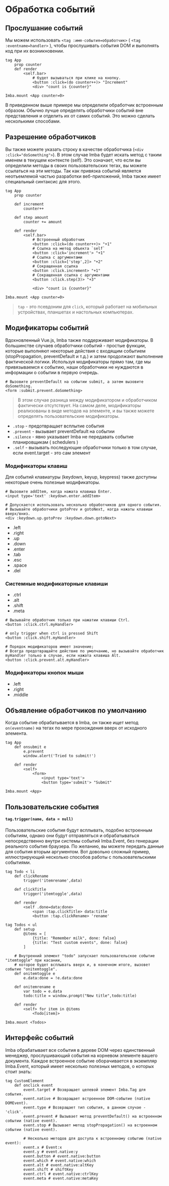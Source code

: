 # Обработка событий

## Прослушание событий

Мы можем использовать `<tag :имя-события=обработчик>` ( `<tag :eventname=handler>` ), чтобы прослушивать события DOM и выполнять код при их возникновении.

```imba
tag App
    prop counter
    def render
        <self.bar>
            # будет вызываться при клике на кнопку.
            <button :click=(do counter++)> "Increment"
            <div> "count is {counter}"

Imba.mount <App counter=0>
```
В приведенном выше примере мы определили обработчик встроенным образом. Обычно лучше определять обработчики событий вне представления и отделить их от самих событий. Это можно сделать несколькими способами.

## Разрешение обработчиков 


Вы также можете указать строку в качестве обработчика (`<div :click="doSomething">`). В этом случае Imba будет искать метод с таким именем в текущем контексте (self). Это означает, что если вы определили методы в своих пользовательских тегах, вы можете ссылаться на эти методы. Так как привязка событий является неотъемлемой частью разработки веб-приложений, Imba также имеет специальный синтаксис для этого.

```imba
tag App
    prop counter

    def increment
        counter++

    def step amount
        counter += amount

    def render
        <self.bar>
            # Встроенный обработчик
            <button :click=(do counter++)> "+1"
            # Ссылка на метод объекта `self`
            <button :click='increment'> "+1"
            # Ссылка с аргументами
            <button :click=['step',2]> "+2"
            # Сокращенная ссылка
            <button :click.increment> "+1"
            # Сокращенная ссылка с аргументами
            <button :click.step(3)> "+3"

            <div> "count is {counter}"

Imba.mount <App counter=0>
```

> `tap` - это псевдоним для `click`, который работает на мобильных устройствах, планшетах и настольных компьютерах.

## Модификаторы событий

Вдохновленный Vue.js, Imba также поддерживает модификаторы. В большинстве случаев обработчики событий - простые функции, которые выполняют некоторые действия с входящим событием (stopPropagation, preventDefault и т.д.) и затем продолжают выполнение фактической логики. Используя модификаторы прямо там, где мы привязываемся к событию, наши обработчики не нуждаются в информации о событии в первую очередь.

```
# Вызовите preventDefault на событии submit, а затем вызовите doSomething.
<form :submit.prevent.doSomething>
```

> В этом случае разница между модификатором и обработчиком фактически отсутствует. На самом деле, модификаторы реализованы в виде методов на элементе, и вы также можете определять пользовательские модификаторы.

* `.stop` - предотвращает всплытие события
* `.prevent` - вызывает preventDefault на событии
* `.silence` - явно указывает Imba не передавать событие планировщикам ( schedulers )
* `.self` - вызывать последующие обработчики только в том случае, если event.target - это сам элемент

### Модификаторы клавиш

Для событий клавиатуры (keydown, keyup, keypress) также доступны некоторые очень полезные модификаторы.

```
# Вызовите addItem, когда нажата клавиша Enter.
<input type='text' :keydown.enter.addItem>

# Допускается использовать несколько обработчиков для одного события.
# Вызывайте обработчики gotoPrev и gotoNext, когда нажаты клавиши вверх/вниз.
<div :keydown.up.gotoPrev :keydown.down.gotoNext>
```
 
* .left
* .right
* .up
* .down
* .enter
* .tab
* .esc
* .space
* .del

### Системные модификаторные клавиши

* .ctrl
* .alt
* .shift
* .meta


```
# Вызывайте обработчик только при нажатии клавиши Ctrl.
<button :click.ctrl.myHandler>

# only trigger when ctrl is pressed Shift
<button :click.shift.myHandler>

# Порядок модификаторов имеет значение;
# Всегда предотвращайте действие по умолчанию, но вызывайте обработчик myHandler только в случае, если нажата клавиша Alt.
<button :click.prevent.alt.myHandler>
```

### Модификаторы кнопок мыши

* .left
* .right
* .middle

## Объявление обработчиков по умолчанию

Когда событие обрабатывается в Imba, он также ищет метод `on(eventname)` на тегах по мере прохождения вверх от исходного элемента.

```
tag App
    def onsubmit e
        e.prevent
        window.alert('Tried to submit!')

    def render
        <self>
            <form>
                <input type='text'>
                <button type='submit'> "Submit"

Imba.mount <App>
```


## Пользовательские события

#### `tag.trigger(name, data = null)`

Пользовательские события будут всплывать, подобно встроенным событиям, однако они будут отправляться и обрабатываться непосредственно внутри системы событий Imba.Event, без генерации реального события браузера. По желанию, вы можете передать данные для события вторым аргументом. Вот довольно сложный пример, иллюстрирующий несколько способов работы с пользовательскими событиями.


```imba
tag Todo < li
    def clickRename
        trigger('itemrename',data)

    def clickTitle
        trigger('itemtoggle',data)

    def render
        <self .done=data:done> 
            <span :tap.clickTitle> data:title
            <button :tap.clickRename> 'rename'

tag Todos < ul
    def setup
        @items = [
            {title: "Remember milk", done: false}
            {title: "Test custom events", done: false}
        ]

    # Внутренний элемент "todo" запускает пользовательское событие "itemtoggle" при касании, 
	# которое будет всплывать вверх и, в конечном итоге, вызовет событие "onitemtoggle".
    def onitemtoggle e
        e.data:done = !e.data:done

    def onitemrename e
        var todo = e.data
        todo:title = window.prompt("New title",todo:title)

    def render
        <self> for item in @items
            <Todo[item]>

Imba.mount <Todos>
```

## Интерфейс событий

Imba обрабатывает все события в дереве DOM через единственный менеджер, прослушивающий события на корневом элементе вашего документа. Каждое встроенное событие оборачивается в экземпляр Imba.Event, который имеет несколько полезных методов, о которых стоит знать:

```imba
tag CustomElement
    def onclick event
        event.target # Возвращает целевой элемент Imba.Tag для события.
        event.native # Возвращает встроенное DOM-событие (native DOMEvent).
        event.type # Возвращает тип события, в данном случае - 'click'.
        event.prevent # Вызывает метод preventDefault() на встроенном событии (native event).
        event.stop # Вызывает метод stopPropagation() на встроенном событии (native event).

        # Несколько методов для доступа к встроенному событию (native event):
        event.x # Event:x
        event.y # event.native:y
        event.button # event.native:button
        event.which # event.native:which
        event.alt # event.native:altKey
        event.shift # shiftKey
        event.ctrl # event.native:ctrlKey
        event.meta # event.native:metaKey
```
